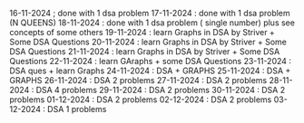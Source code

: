 16-11-2024 ; done with 1 dsa problem
17-11-2024 : done with 1 dsa problem (N QUEENS)
18-11-2024 : done with 1 dsa problem ( single number) plus see concepts of some others
19-11-2024 : learn Graphs in DSA by Striver + Some DSA Questions
20-11-2024 : learn Graphs in DSA by Striver + Some DSA Questions
21-11-2024 : learn Graphs in DSA by Striver + Some DSA Questions
22-11-2024 : learn GAraphs + some DSA Questions
23-11-2024 : DSA ques + learn Graphs
24-11-2024 : DSA + GRAPHS
25-11-2024 : DSA + GRAPHS
26-11-2024 : DSA 2 problems
27-11-2024 : DSA 2 problems
28-11-2024 : DSA 4 problems
29-11-2024 : DSA 2 problems
30-11-2024 : DSA 2 problems
01-12-2024 : DSA 2 problems
02-12-2024 : DSA 2 problems
03-12-2024 : DSA 1 problems


